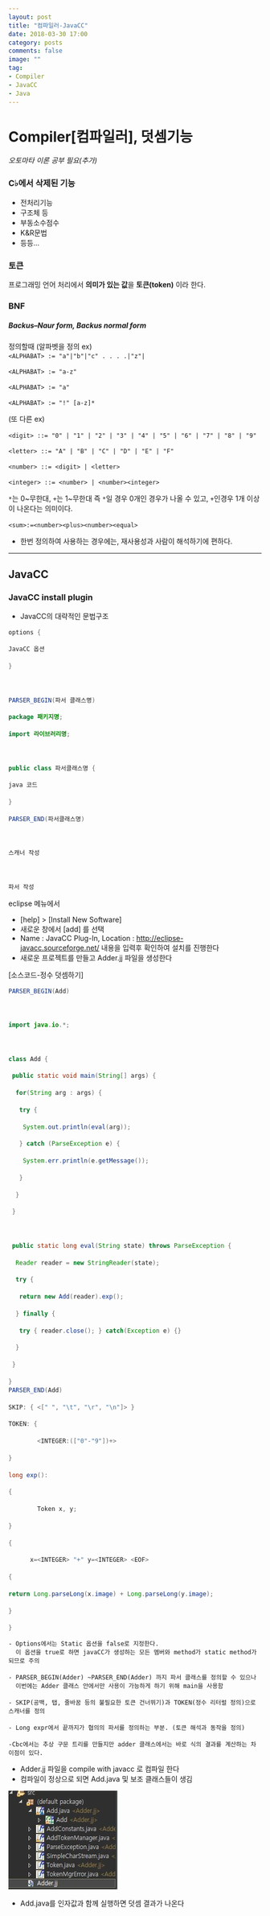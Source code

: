 ```yaml
---
layout: post
title: "컴파일러-JavaCC"
date: 2018-03-30 17:00
category: posts
comments: false
image: ""
tag:
- Compiler
- JavaCC
- Java
---
```


# Compiler[컴파일러], 덧셈기능

_오토마타 이론 공부 필요(추가)_

### C♭에서 삭제된 기능


- 전처리기능
- 구조체 등
- 부동소수점수
- K&R문법
- 등등...


### 토큰  

프로그래밍 언어 처리에서 **의미가 있는 값**을 **토큰(token)** 이라 한다.



### BNF 
##### Backus–Naur form, Backus normal form


정의할때 (알파벳을 정의 ex)  
`<ALPHABAT> := "a"|"b"|"c" . . . .|"z"|`  
  
`<ALPHABAT> := "a-z"`  

`<ALPHABAT> := "a"`  

`<ALPHABAT> := "!" [a-z]*`   

(또 다른 ex)  

`<digit> ::= "0" | "1" | "2" | "3" | "4" | "5" | "6" | "7" | "8" | "9"`  

`<letter> ::= "A" | "B" | "C" | "D" | "E" | "F"`  

`<number> ::= <digit> | <letter>`  

`<integer> ::= <number> | <number><integer>`  

`*`는 0~무한대, `+`는 1~무한대  즉 `*`일 경우 0개인 경우가 나올 수 있고, `+`인경우 1개 이상이 나온다는 의미이다.  

`<sum>:=<number><plus><number><equal>`  

- 한번 정의하여 사용하는 경우에는, 재사용성과 사람이 해석하기에 편하다.


-----------------------------  


## JavaCC

### JavaCC install plugin  


- JavaCC의 대략적인 문법구조  

```java
options {

JavaCC 옵션

}

 

PARSER_BEGIN(파서 클래스명)

package 패키지명;

import 라이브러리명;

 

public class 파서클래스명 {

java 코드

}

PARSER_END(파서클래스명)

 

스캐너 작성

 

파서 작성
```  

eclipse 메뉴에서  
- [help] > [Install New Software]
- 새로운 창에서 [add] 를 선택
- Name : JavaCC Plug-In, Location : http://eclipse-javacc.sourceforge.net/ 내용을 입력후 확인하여 설치를 진행한다
-  새로운 프로젝트를 만들고 Adder.jj 파일을 생성한다  

[소스코드-정수 덧셈하기]
```java
PARSER_BEGIN(Add) 

 

import java.io.*;

 

class Add {

 public static void main(String[] args) {

  for(String arg : args) {

   try {

    System.out.println(eval(arg));

   } catch (ParseException e) {

    System.err.println(e.getMessage());

   }

  }

 }

 

 public static long eval(String state) throws ParseException {

  Reader reader = new StringReader(state);

  try {

   return new Add(reader).exp();

  } finally {

   try { reader.close(); } catch(Exception e) {}

  }

 }

}
PARSER_END(Add)

SKIP: { <[" ", "\t", "\r", "\n"]> } 

TOKEN: {

        <INTEGER:(["0"-"9"])+>

}

long exp():

{ 

        Token x, y;

}

{

      x=<INTEGER> "+" y=<INTEGER> <EOF>

{

return Long.parseLong(x.image) + Long.parseLong(y.image);

}

}
```  
```
- Options에서는 Static 옵션을 false로 지정한다.
  이 옵션을 true로 하면 javaCC가 생성하는 모든 멤버와 method가 static method가 되므로 주의  

- PARSER_BEGIN(Adder) ~PARSER_END(Adder) 까지 파서 클래스를 정의할 수 있으나
  이번에는 Adder 클래스 안에서만 사용이 가능하게 하기 위해 main을 사용함  

- SKIP(공백, 탭, 줄바꿈 등의 불필요한 토큰 건너뛰기)과 TOKEN(정수 리터럴 정의)으로 스캐너를 정의  

- Long expr에서 끝까지가 협의의 파서를 정의하는 부분. (토큰 해석과 동작을 정의)  

-Cbc에서는 추상 구문 트리를 만들지만 adder 클래스에서는 바로 식의 결과를 계산하는 차이점이 있다.

```


- Adder.jj 파일을 compile with javacc 로 컴파일 한다
- 컴파일이 정상으로 되면 Add.java 및 보조 클래스들이 생김  

![](../../images/posts/compiler/adder.JPG)
- Add.java를 인자값과 함께 실행하면 덧셈 결과가 나온다



